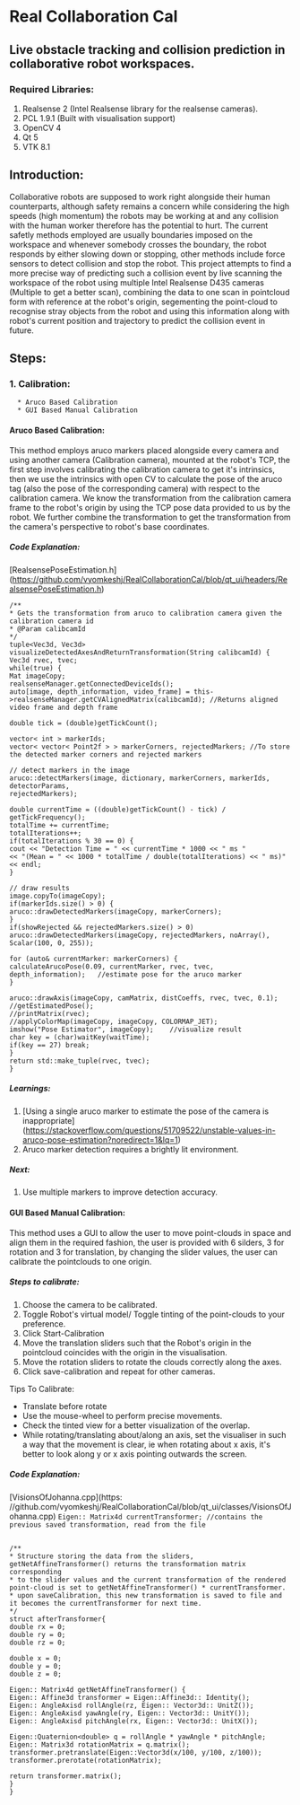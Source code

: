 # Real Collaboration Cal
## Live obstacle tracking and collision prediction in collaborative robot workspaces.


### Required Libraries:
1. Realsense 2 (Intel Realsense library for the realsense cameras).
2. PCL 1.9.1 (Built with visualisation support)
3. OpenCV 4
4. Qt 5
5. VTK 8.1

## Introduction:
Collaborative robots are supposed to work right alongside their human counterparts, although safety remains
a concern while considering the high speeds (high momentum) the robots may be working at and any collision with the
human worker therefore has the potential to hurt. The current safetly methods employed are usually boundaries imposed
on the workspace and whenever somebody crosses the boundary, the robot responds by either slowing down or stopping, other
methods include force sensors to detect collision and stop the robot.
This project attempts to find a more precise way of predicting such a collision event by live scanning the workspace
of the robot using multiple Intel Realsense D435 cameras (Multiple to get a better scan), combining the data to one scan
in pointcloud form with reference at the robot's origin, segementing the point-cloud to recognise stray objects from the
robot and using this information along with robot's current position and trajectory to predict the collision event in future.



## Steps:

### 1. Calibration:
      * Aruco Based Calibration
      * GUI Based Manual Calibration

#### Aruco Based Calibration:

This method employs aruco markers placed alongside every camera and using another camera (Calibration camera), mounted
at the robot's TCP, the first step involves calibrating the calibration camera to get it's intrinsics, then we use the
intrinsics with open CV to calculate the pose of the aruco tag (also the pose of the corresponding camera) with respect
to the calibration camera. We know the transformation from the calibration camera frame to the robot's origin by using
the TCP pose data provided to us by the robot. We further combine the transformation to get the transformation from the
camera's perspective to robot's base coordinates.

##### Code Explanation:
[RealsensePoseEstimation.h] (https://github.com/vyomkeshj/RealCollaborationCal/blob/qt_ui/headers/RealsensePoseEstimation.h)

```
/**
* Gets the transformation from aruco to calibration camera given the calibration camera id
* @Param calibcamId
*/
tuple<Vec3d, Vec3d> visualizeDetectedAxesAndReturnTransformation(String calibcamId) {
Vec3d rvec, tvec;
while(true) {
Mat imageCopy;
realsenseManager.getConnectedDeviceIds();
auto[image, depth_information, video_frame] = this->realsenseManager.getCVAlignedMatrix(calibcamId); //Returns aligned video frame and depth frame

double tick = (double)getTickCount();

vector< int > markerIds;
vector< vector< Point2f > > markerCorners, rejectedMarkers; //To store the detected marker corners and rejected markers

// detect markers in the image
aruco::detectMarkers(image, dictionary, markerCorners, markerIds, detectorParams,
rejectedMarkers);

double currentTime = ((double)getTickCount() - tick) / getTickFrequency();
totalTime += currentTime;
totalIterations++;
if(totalIterations % 30 == 0) {
cout << "Detection Time = " << currentTime * 1000 << " ms "
<< "(Mean = " << 1000 * totalTime / double(totalIterations) << " ms)" << endl;
}

// draw results
image.copyTo(imageCopy);
if(markerIds.size() > 0) {
aruco::drawDetectedMarkers(imageCopy, markerCorners);
}
if(showRejected && rejectedMarkers.size() > 0)
aruco::drawDetectedMarkers(imageCopy, rejectedMarkers, noArray(), Scalar(100, 0, 255));

for (auto& currentMarker: markerCorners) {
calculateArucoPose(0.09, currentMarker, rvec, tvec, depth_information);   //estimate pose for the aruco marker
}

aruco::drawAxis(imageCopy, camMatrix, distCoeffs, rvec, tvec, 0.1);
//getEstimatedPose();
//printMatrix(rvec);
//applyColorMap(imageCopy, imageCopy, COLORMAP_JET);
imshow("Pose Estimator", imageCopy);    //visualize result
char key = (char)waitKey(waitTime);
if(key == 27) break;
}
return std::make_tuple(rvec, tvec);
}
```


##### Learnings:
1. [Using a single aruco marker to estimate the pose of the camera is inappropriate] (https://stackoverflow.com/questions/51709522/unstable-values-in-aruco-pose-estimation?noredirect=1&lq=1)
2. Aruco marker detection requires a brightly lit environment.

##### Next:

1. Use multiple markers to improve detection accuracy.

#### GUI Based Manual Calibration:

This method uses a GUI to allow the user to move point-clouds in space and align them in the required fashion,
the user is provided with 6 silders, 3 for rotation and 3 for translation, by changing the slider values, the user can calibrate
the pointclouds to one origin.

##### Steps to calibrate:
1. Choose the camera to be calibrated.
2. Toggle Robot's virtual model/ Toggle tinting of the point-clouds to your preference.
3. Click Start-Calibration
4. Move the translation sliders such that the Robot's origin in the pointcloud coincides with the origin in the visualisation.
5. Move the rotation sliders to rotate the clouds correctly along the axes.
6. Click save-calibration and repeat for other cameras.

Tips To Calibrate:
* Translate before rotate
* Use the mouse-wheel to perform precise movements.
* Check the tinted view for a better visualization of the overlap.
* While rotating/translating about/along an axis, set the visualiser in such a way that the movement is clear, ie
  when rotating about x axis, it's better to look along y or x axis pointing outwards the screen.


##### Code Explanation:
[VisionsOfJohanna.cpp](https: //github.com/vyomkeshj/RealCollaborationCal/blob/qt_ui/classes/VisionsOfJohanna.cpp)
` Eigen:: Matrix4d currentTransformer; //contains the previous saved transformation, read from the file `

```

/**
* Structure storing the data from the sliders, getNetAffineTransformer() returns the transformation matrix corresponding
* to the slider values and the current transformation of the rendered point-cloud is set to getNetAffineTransformer() * currentTransformer.
* upon saveCalibration, this new transformation is saved to file and it becomes the currentTransformer for next time.
*/
struct afterTransformer{
double rx = 0;
double ry = 0;
double rz = 0;

double x = 0;
double y = 0;
double z = 0;

Eigen:: Matrix4d getNetAffineTransformer() {
Eigen:: Affine3d transformer = Eigen::Affine3d:: Identity();
Eigen:: AngleAxisd rollAngle(rz, Eigen:: Vector3d:: UnitZ());
Eigen:: AngleAxisd yawAngle(ry, Eigen:: Vector3d:: UnitY());
Eigen:: AngleAxisd pitchAngle(rx, Eigen:: Vector3d:: UnitX());

Eigen::Quaternion<double> q = rollAngle * yawAngle * pitchAngle;
Eigen:: Matrix3d rotationMatrix = q.matrix();
transformer.pretranslate(Eigen::Vector3d(x/100, y/100, z/100));
transformer.prerotate(rotationMatrix);

return transformer.matrix();
}
}
```

